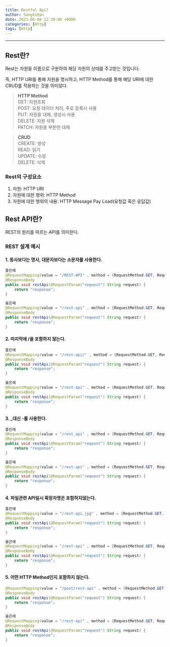 ```yaml
---
title: Restful Api?
author: SangkiHan
date: 2023-06-08 12:39:00 +0900
categories: [Http]
tags: [Http]
---
```

------------

## Rest란?

Rest는 자원을 이름으로 구분하여 해당 자원의 상태를 주고받는 것입니다.

즉, HTTP URI를 통해 자원을 명시하고, HTTP Method를 통해 해당 URI에 대한 CRUD를 적용하는 것을 의미않다.

>**HTTP Method**  
>GET: 자원조회  
>POST: 요청 데이터 처리, 주로 등록시 사용  
>PUT: 자원을 대체, 생성시 사용   
>DELETE: 자원 삭제  
>PATCH: 자원을 부분만 대체


>**CRUD**  
>CREATE: 생성  
>READ: 읽기  
>UPDATE: 수정  
>DELETE: 삭제

### Rest의 구성요소
1.  자원: HTTP URI
2.  자원에 대한 행위: HTTP Method
3.  자원에 대한 행위의 내용: HTTP Message Pay Load(요청값 혹은 응답값)

## Rest API란?
REST의 원리를 따르는 API를 의미한다. 

### REST 설계 예시
#### 1. 동사보다는 명사, 대문자보다는 소문자를 사용한다.
```java
틀린예
@RequestMapping(value = "/REST-API" , method = {RequestMethod.GET, RequestMethod.POST})
@ResponseBody
public void restApi(@RequestParam("request") String request) {
    return "response";
}

옳은예
@RequestMapping(value = "/rest-api" , method = {RequestMethod.GET, RequestMethod.POST})
@ResponseBody
public void restApi(@RequestParam("request") String request) {
    return "response";
}
```

#### 2. 마지막에 /을 포함하지 않는다.
```java
틀린예
@RequestMapping(value = "/rest-api/" , method = {RequestMethod.GET, RequestMethod.POST})
@ResponseBody
public void restApi(@RequestParam("request") String request) {
    return "response";
}

옳은예
@RequestMapping(value = "/rest-api" , method = {RequestMethod.GET, RequestMethod.POST})
@ResponseBody
public void restApi(@RequestParam("request") String request) {
    return "response";
}
```

#### 3. _대신 -를 사용한다.
```java
틀린예
@RequestMapping(value = "/rest_api" , method = {RequestMethod.GET, RequestMethod.POST})
@ResponseBody
public void restApi(@RequestParam("request") String request) {
    return "response";
}

옳은예
@RequestMapping(value = "/rest-api" , method = {RequestMethod.GET, RequestMethod.POST})
@ResponseBody
public void restApi(@RequestParam("request") String request) {
    return "response";
}
```

#### 4. 파일관련 API일시 확장자명은 포함하지않는다.
```java
틀린예
@RequestMapping(value = "/rest-api.jpg" , method = {RequestMethod.GET, RequestMethod.POST})
@ResponseBody
public void restApi(@RequestParam("request") String request) {
    return "response";
}

옳은예
@RequestMapping(value = "/rest-api" , method = {RequestMethod.GET, RequestMethod.POST})
@ResponseBody
public void restApi(@RequestParam("request") String request) {
    return "response";
}
```

#### 5. 어떤 HTTP Method인지 포함하지 않는다.
```java
@RequestMapping(value = "/post/rest-api" , method = {RequestMethod.GET, RequestMethod.POST})
@ResponseBody
public void restApi(@RequestParam("request") String request) {
    return "response";
}

옳은예
@RequestMapping(value = "/rest-api" , method = {RequestMethod.GET, RequestMethod.POST})
@ResponseBody
public void restApi(@RequestParam("request") String request) {
    return "response";
}
```
